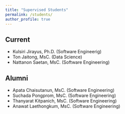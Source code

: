 ```yaml
---
title: "Supervised Students"
permalink: /students/
author_profile: true
---
```


## Current

  - Kulsiri Jirayus, Ph.D. (Software Engineerig)
  - Ton Jaitong, MsC. (Data Science)
  - Nattanon Saetan, MsC. (Software Engineering)

## Alumni
  - Apata Chaisutanun, MsC. (Software Engineering)
  - Suchada Pongprom, MsC. (Software Engineering)
  - Thanyarat Kitpanich, MsC. (Software Engineering)
  - Anawat Laethongkum, MsC. (Software Engineering)
  
